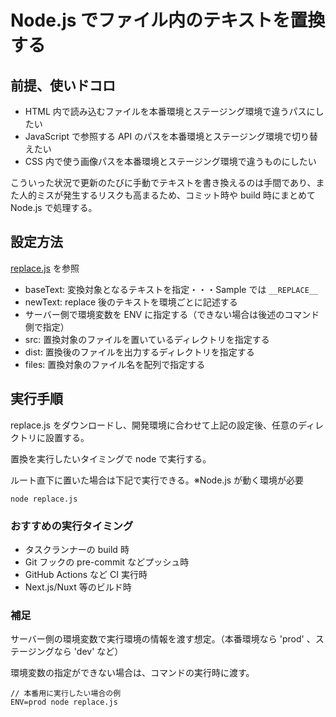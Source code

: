 # Node.js でファイル内のテキストを置換する

## 前提、使いドコロ

- HTML 内で読み込むファイルを本番環境とステージング環境で違うパスにしたい
- JavaScript で参照する API のパスを本番環境とステージング環境で切り替えたい
- CSS 内で使う画像パスを本番環境とステージング環境で違うものにしたい

こういった状況で更新のたびに手動でテキストを書き換えるのは手間であり、また人的ミスが発生するリスクも高まるため、コミット時や build 時にまとめて Node.js で処理する。

## 設定方法

[replace.js](https://github.com/chinen-octtn/ReplaceTextWithNodeJS/blob/main/replace.js) を参照

- baseText: 変換対象となるテキストを指定・・・Sample では `__REPLACE__`
- newText: replace 後のテキストを環境ごとに記述する
- サーバー側で環境変数を ENV に指定する（できない場合は後述のコマンド側で指定）
- src: 置換対象のファイルを置いているディレクトリを指定する
- dist: 置換後のファイルを出力するディレクトリを指定する
- files: 置換対象のファイル名を配列で指定する

## 実行手順

replace.js をダウンロードし、開発環境に合わせて上記の設定後、任意のディレクトリに設置する。

置換を実行したいタイミングで node で実行する。

ルート直下に置いた場合は下記で実行できる。※Node.js が動く環境が必要

```
node replace.js
```

### おすすめの実行タイミング

- タスクランナーの build 時
- Git フックの pre-commit などプッシュ時
- GitHub Actions など CI 実行時
- Next.js/Nuxt 等のビルド時

### 補足

サーバー側の環境変数で実行環境の情報を渡す想定。（本番環境なら 'prod' 、ステージングなら 'dev' など）

環境変数の指定ができない場合は、コマンドの実行時に渡す。

```
// 本番用に実行したい場合の例
ENV=prod node replace.js
```
